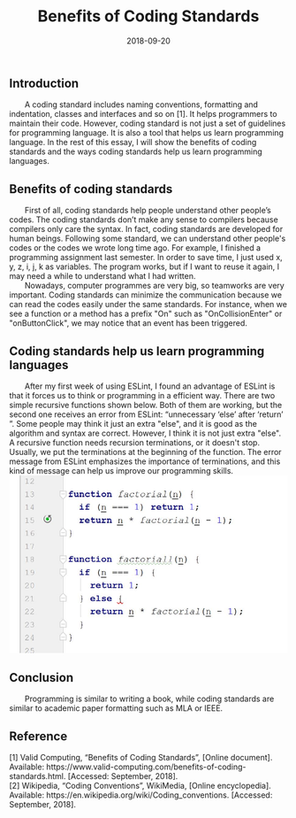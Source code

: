 ﻿---
layout: essay
type: essay
title: Benefits of Coding Standards
# All dates must be YYYY-MM-DD format!
date: 2018-09-20
labels:
  - Coding Standards
  - Javascript
---

<h2>Introduction  </h2>
<div style="text-indent:2em">
A coding standard includes naming conventions, formatting and indentation, classes and interfaces and so on [1].
It helps programmers to maintain their code. However, coding standard is not just a set of guidelines for programming 
language. It is also a tool that helps us learn programming language. In the rest of this essay, I will show the 
benefits of coding standards and  the ways coding standards help us learn programming languages.
</div>



<h2>Benefits of coding standards  </h2>
<div style="text-indent:2em">
	First of all, coding standards help people understand other people’s codes. The coding standards don’t make any sense
  to compilers because compilers only care the syntax. In fact, coding standards are developed for human beings. Following some standard, we can understand other people's codes or the codes we wrote long time ago. For example, I finished a programming assignment last semester. In order to save time, I just used x, y, z, i, j, k as variables. The program works, but if I want to reuse it again, I may need a while to understand what I had written. 
</div>
<div style="text-indent:2em">	
  Nowadays, computer programmes are very big, so teamworks are very important. Coding standards can minimize the communication because we can read the codes easily under the same standards. For instance, when we see a function or a method has a prefix "On" such as "OnCollisionEnter" or "onButtonClick", we may notice that an event has been triggered.  
	
</div>	

<h2>Coding standards help us learn programming languages  </h2>
<div style="text-indent:2em">  
After my first week of using ESLint, I found an advantage of ESLint is that it forces us to think or programming in a
efficient way. There are two simple recursive functions shown below. Both of them are working, but the second one receives an error from ESLint: “unnecessary ‘else’ after ‘return’ ”. 
  Some people may think it just an extra "else", and it is good as the algorithm and syntax are correct. However, I think it is not just
  extra "else". A recursive function needs recursion terminations, or it doesn't stop. Usually, we put the terminations at the beginning of the function. The error message from ESLint emphasizes the importance of terminations, and this kind of message can help us improve our programming skills.  
</div>	

<div>
<img class="padding-left" width = "600" length = "400"  src="../images/CodingS.JPG"></div>

<h2>Conclusion</h2>
<div style="text-indent:2em">  
	Programming is similar to writing a book, while coding standards are similar to academic paper formatting such as MLA or IEEE.  	
	
</div>

<h2>Reference</h2>
<div >  
[1]		Valid Computing, “Benefits of Coding Standards”, [Online document]. Available: https://www.valid-computing.com/benefits-of-coding-standards.html. [Accessed: September, 2018]. 
</div>
<div>
[2]		Wikipedia, “Coding Conventions”, WikiMedia, [Online encyclopedia]. Available: https://en.wikipedia.org/wiki/Coding_conventions. [Accessed: September, 2018].	
</div>
